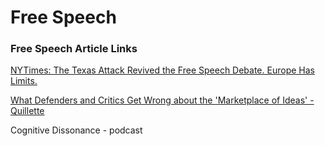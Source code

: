 # Free Speech
### Free Speech Article Links

[NYTimes: The Texas Attack Revived the Free Speech Debate. Europe Has Limits.](https://www.nytimes.com/2019/08/06/world/europe/el-paso-shooting-freedom-of-speech.html)

[What Defenders and Critics Get Wrong about the 'Marketplace of Ideas' - Quillette](https://quillette.com/2019/06/24/what-defenders-and-critics-get-wrong-about-the-marketplace-of-ideas/)

Cognitive Dissonance - podcast